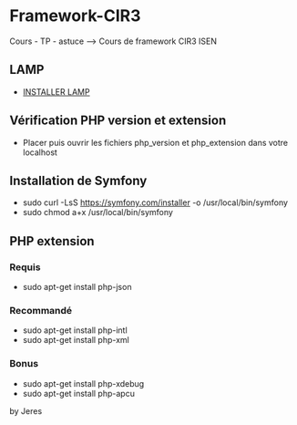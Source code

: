 # Framework-CIR3
Cours - TP - astuce --> Cours de framework CIR3 ISEN

## LAMP

* [INSTALLER LAMP](https://doc.ubuntu-fr.org/lamp)

## Vérification PHP version et extension

* Placer puis ouvrir les fichiers php_version et php_extension dans votre localhost

## Installation de Symfony

* sudo curl -LsS https://symfony.com/installer -o /usr/local/bin/symfony
* sudo chmod a+x /usr/local/bin/symfony

## PHP extension

### Requis

* sudo apt-get install php-json

### Recommandé

* sudo apt-get install php-intl
* sudo apt-get install php-xml

### Bonus

* sudo apt-get install php-xdebug 
* sudo apt-get install php-apcu 


by Jeres
